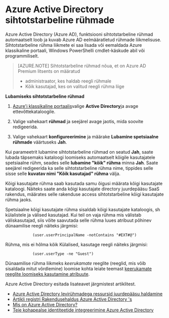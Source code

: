 <properties
    pageTitle="Eesmärk on jätkuvalt rühmade Azure Active Directory | Microsoft Azure'i"
    description="Ülevaade sellest, kuidas sihtotstarbeline rühmade töö Azure Active Directory ja loomist."
    services="active-directory"
    documentationCenter=""
    authors="curtand"
    manager="femila"
    editor=""
    />

<tags
    ms.service="active-directory"
    ms.workload="identity"
    ms.tgt_pltfrm="na"
    ms.devlang="na"
    ms.topic="article"
    ms.date="08/10/2016"
    ms.author="curtand"/>

# <a name="dedicated-groups-in-azure-active-directory"></a>Azure Active Directory sihtotstarbeline rühmade

Azure Active Directory (Azure AD), funktsiooni sihtotstarbeline rühmad automaatselt loob ja kuvab Azure AD eelmääratletud rühmade liikmelisuse. Sihtotstarbeline rühma liikmete ei saa lisada või eemaldada Azure klassikaline portaali, Windows PowerShelli cmdlet-käskude abil või programmiliselt.

>[AZURE.NOTE] Sihtotstarbeline rühmad nõua, et on Azure AD Premium litsents on määratud
>- administraator, kes haldab reegli rühmale
>- Kõik kasutajad, kes on valitud reegli rühma liige

**Lubamiseks sihtotstarbeline rühmad**

1. [Azure'i klassikaline portaalis](https://manage.windowsazure.com)valige **Active Directory**ja avage ettevõttekataloogile.

2. Valige vahekaart **rühmad** ja seejärel avage jaotis, mida soovite redigeerida.

3. Valige vahekaart **konfigureerimine** ja määrake **Lubamine spetsiaalne rühmade** väärtuseks **Jah**.

Kui parameetrit lubamine sihtotstarbeline rühmad on seatud **Jah**, saate lubada täpsemaks kataloogi loomiseks automaatselt kõigile kasutajatele spetsiaalne rühm, seades selle **lubamine "kõik" rühma** minna **Jah**. Saate seejärel redigeerida ka selle sihtotstarbeline rühma nime, tippides selle sisse selle **kuvatav nimi "Kõik kasutajad" rühma** välja.

Kõigi kasutajate rühma saab kasutada samu õigusi määrata kõigi kasutajate kataloogi. Näiteks saate anda kõigi kasutajate directory juurdepääsu SaaS rakendus, määrates selle rakenduse access sihtotstarbeline kõigi kasutajate rühma jaoks.

Spetsiaalne kõigi kasutajate rühma sisaldab kõigi kasutajate kataloogis, sh külalistele ja välised kasutajad. Kui teil on vaja rühma mis välistab väliskasutajad, siis võite saavutada selle rühma luues atribuut põhinev dünaamilise reegli näiteks järgmisi:

                (user.userPrincipalName -notContains "#EXT#@")

Rühma, mis ei hõlma kõik Külalised, kasutage reegli näiteks järgmisi:

                (user.userType -ne "Guest")

Dünaamilise rühma liikmeks *keerukamate* reeglite (reeglid, mis võib sisaldada mitut võrdlemine) loomise kohta leiate teemast [keerukamate reeglite loomiseks kasutamine atribuute](active-directory-accessmanagement-groups-with-advanced-rules.md).


Azure Active Directory esitada lisateavet järgmistest artiklitest.

* [Azure Active Directory levirühmadega ressursid juurdepääsu haldamine](active-directory-manage-groups.md)
* [Artikli registri Rakendusehaldus Azure Active Directory 's](active-directory-apps-index.md)
* [Mis on Azure Active Directory?](active-directory-whatis.md)
* [Teie kohapealse identiteetide integreerimine Azure Active Directory](active-directory-aadconnect.md)
